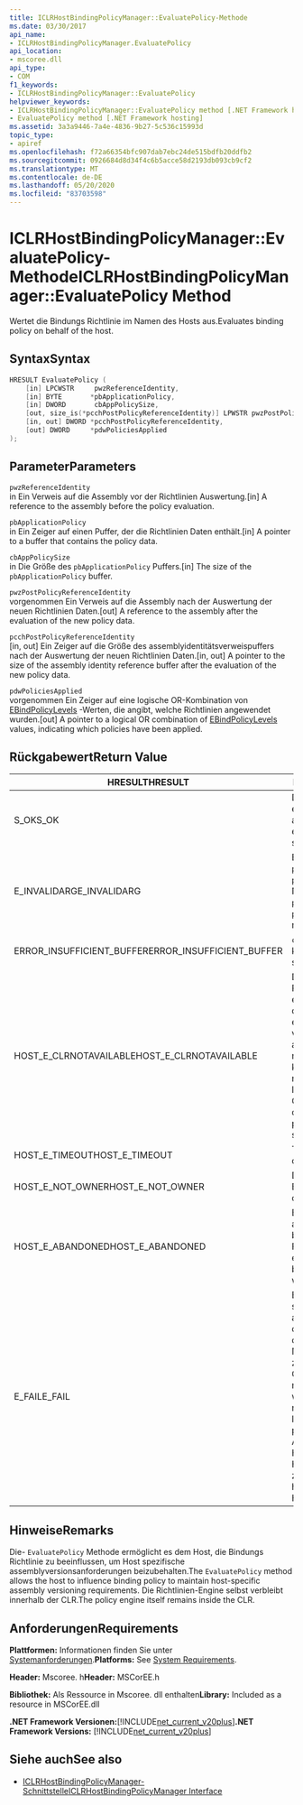```yaml
---
title: ICLRHostBindingPolicyManager::EvaluatePolicy-Methode
ms.date: 03/30/2017
api_name:
- ICLRHostBindingPolicyManager.EvaluatePolicy
api_location:
- mscoree.dll
api_type:
- COM
f1_keywords:
- ICLRHostBindingPolicyManager::EvaluatePolicy
helpviewer_keywords:
- ICLRHostBindingPolicyManager::EvaluatePolicy method [.NET Framework hosting]
- EvaluatePolicy method [.NET Framework hosting]
ms.assetid: 3a3a9446-7a4e-4836-9b27-5c536c15993d
topic_type:
- apiref
ms.openlocfilehash: f72a66354bfc907dab7ebc24de515bdfb20ddfb2
ms.sourcegitcommit: 0926684d8d34f4c6b5acce58d2193db093cb9cf2
ms.translationtype: MT
ms.contentlocale: de-DE
ms.lasthandoff: 05/20/2020
ms.locfileid: "83703598"
---
```

# <a name="iclrhostbindingpolicymanagerevaluatepolicy-method"></a><span data-ttu-id="cfc4e-102">ICLRHostBindingPolicyManager::EvaluatePolicy-Methode</span><span class="sxs-lookup"><span data-stu-id="cfc4e-102">ICLRHostBindingPolicyManager::EvaluatePolicy Method</span></span>
<span data-ttu-id="cfc4e-103">Wertet die Bindungs Richtlinie im Namen des Hosts aus.</span><span class="sxs-lookup"><span data-stu-id="cfc4e-103">Evaluates binding policy on behalf of the host.</span></span>  
  
## <a name="syntax"></a><span data-ttu-id="cfc4e-104">Syntax</span><span class="sxs-lookup"><span data-stu-id="cfc4e-104">Syntax</span></span>  
  
```cpp  
HRESULT EvaluatePolicy (  
    [in] LPCWSTR     pwzReferenceIdentity,  
    [in] BYTE       *pbApplicationPolicy,  
    [in] DWORD       cbAppPolicySize,  
    [out, size_is(*pcchPostPolicyReferenceIdentity)] LPWSTR pwzPostPolicyReferenceIdentity,  
    [in, out] DWORD *pcchPostPolicyReferenceIdentity,  
    [out] DWORD     *pdwPoliciesApplied  
);  
```  
  
## <a name="parameters"></a><span data-ttu-id="cfc4e-105">Parameter</span><span class="sxs-lookup"><span data-stu-id="cfc4e-105">Parameters</span></span>  
 `pwzReferenceIdentity`  
 <span data-ttu-id="cfc4e-106">in Ein Verweis auf die Assembly vor der Richtlinien Auswertung.</span><span class="sxs-lookup"><span data-stu-id="cfc4e-106">[in] A reference to the assembly before the policy evaluation.</span></span>  
  
 `pbApplicationPolicy`  
 <span data-ttu-id="cfc4e-107">in Ein Zeiger auf einen Puffer, der die Richtlinien Daten enthält.</span><span class="sxs-lookup"><span data-stu-id="cfc4e-107">[in] A pointer to a buffer that contains the policy data.</span></span>  
  
 `cbAppPolicySize`  
 <span data-ttu-id="cfc4e-108">in Die Größe des `pbApplicationPolicy` Puffers.</span><span class="sxs-lookup"><span data-stu-id="cfc4e-108">[in] The size of the `pbApplicationPolicy` buffer.</span></span>  
  
 `pwzPostPolicyReferenceIdentity`  
 <span data-ttu-id="cfc4e-109">vorgenommen Ein Verweis auf die Assembly nach der Auswertung der neuen Richtlinien Daten.</span><span class="sxs-lookup"><span data-stu-id="cfc4e-109">[out] A reference to the assembly after the evaluation of the new policy data.</span></span>  
  
 `pcchPostPolicyReferenceIdentity`  
 <span data-ttu-id="cfc4e-110">[in, out] Ein Zeiger auf die Größe des assemblyidentitätsverweispuffers nach der Auswertung der neuen Richtlinien Daten.</span><span class="sxs-lookup"><span data-stu-id="cfc4e-110">[in, out] A pointer to the size of the assembly identity reference buffer after the evaluation of the new policy data.</span></span>  
  
 `pdwPoliciesApplied`  
 <span data-ttu-id="cfc4e-111">vorgenommen Ein Zeiger auf eine logische OR-Kombination von [EBindPolicyLevels](ebindpolicylevels-enumeration.md) -Werten, die angibt, welche Richtlinien angewendet wurden.</span><span class="sxs-lookup"><span data-stu-id="cfc4e-111">[out] A pointer to a logical OR combination of [EBindPolicyLevels](ebindpolicylevels-enumeration.md) values, indicating which policies have been applied.</span></span>  
  
## <a name="return-value"></a><span data-ttu-id="cfc4e-112">Rückgabewert</span><span class="sxs-lookup"><span data-stu-id="cfc4e-112">Return Value</span></span>  
  
|<span data-ttu-id="cfc4e-113">HRESULT</span><span class="sxs-lookup"><span data-stu-id="cfc4e-113">HRESULT</span></span>|<span data-ttu-id="cfc4e-114">BESCHREIBUNG</span><span class="sxs-lookup"><span data-stu-id="cfc4e-114">Description</span></span>|  
|-------------|-----------------|  
|<span data-ttu-id="cfc4e-115">S_OK</span><span class="sxs-lookup"><span data-stu-id="cfc4e-115">S_OK</span></span>|<span data-ttu-id="cfc4e-116">Die Auswertung wurde erfolgreich abgeschlossen.</span><span class="sxs-lookup"><span data-stu-id="cfc4e-116">The evaluation completed successfully.</span></span>|  
|<span data-ttu-id="cfc4e-117">E_INVALIDARG</span><span class="sxs-lookup"><span data-stu-id="cfc4e-117">E_INVALIDARG</span></span>|<span data-ttu-id="cfc4e-118">Entweder `pwzReferenceIdentity` oder `pbApplicationPolicy` ist ein NULL-Verweis.</span><span class="sxs-lookup"><span data-stu-id="cfc4e-118">Either `pwzReferenceIdentity` or `pbApplicationPolicy` is a null reference.</span></span>|  
|<span data-ttu-id="cfc4e-119">ERROR_INSUFFICIENT_BUFFER</span><span class="sxs-lookup"><span data-stu-id="cfc4e-119">ERROR_INSUFFICIENT_BUFFER</span></span>|<span data-ttu-id="cfc4e-120">`cbAppPolicySize` ist zu klein.</span><span class="sxs-lookup"><span data-stu-id="cfc4e-120">`cbAppPolicySize` is too small.</span></span>|  
|<span data-ttu-id="cfc4e-121">HOST_E_CLRNOTAVAILABLE</span><span class="sxs-lookup"><span data-stu-id="cfc4e-121">HOST_E_CLRNOTAVAILABLE</span></span>|<span data-ttu-id="cfc4e-122">Der Common Language Runtime (CLR) wurde nicht in einen Prozess geladen, oder die CLR befindet sich in einem Zustand, in dem Sie verwalteten Code nicht ausführen oder den-Befehl nicht erfolgreich verarbeiten kann.</span><span class="sxs-lookup"><span data-stu-id="cfc4e-122">The common language runtime (CLR) has not been loaded into a process, or the CLR is in a state in which it cannot run managed code or process the call successfully.</span></span>|  
|<span data-ttu-id="cfc4e-123">HOST_E_TIMEOUT</span><span class="sxs-lookup"><span data-stu-id="cfc4e-123">HOST_E_TIMEOUT</span></span>|<span data-ttu-id="cfc4e-124">Timeout des Aufrufes.</span><span class="sxs-lookup"><span data-stu-id="cfc4e-124">The call timed out.</span></span>|  
|<span data-ttu-id="cfc4e-125">HOST_E_NOT_OWNER</span><span class="sxs-lookup"><span data-stu-id="cfc4e-125">HOST_E_NOT_OWNER</span></span>|<span data-ttu-id="cfc4e-126">Der Aufrufer ist nicht Besitzer der Sperre.</span><span class="sxs-lookup"><span data-stu-id="cfc4e-126">The caller does not own the lock.</span></span>|  
|<span data-ttu-id="cfc4e-127">HOST_E_ABANDONED</span><span class="sxs-lookup"><span data-stu-id="cfc4e-127">HOST_E_ABANDONED</span></span>|<span data-ttu-id="cfc4e-128">Ein Ereignis wurde abgebrochen, während ein blockierter Thread oder eine Fiber darauf wartete.</span><span class="sxs-lookup"><span data-stu-id="cfc4e-128">An event was canceled while a blocked thread or fiber was waiting on it.</span></span>|  
|<span data-ttu-id="cfc4e-129">E_FAIL</span><span class="sxs-lookup"><span data-stu-id="cfc4e-129">E_FAIL</span></span>|<span data-ttu-id="cfc4e-130">Ein unbekannter schwerwiegender Fehler ist aufgetreten.</span><span class="sxs-lookup"><span data-stu-id="cfc4e-130">An unknown catastrophic failure occurred.</span></span> <span data-ttu-id="cfc4e-131">Nachdem eine Methode E_FAIL zurückgegeben hat, kann die CLR innerhalb des Prozesses nicht mehr verwendet werden.</span><span class="sxs-lookup"><span data-stu-id="cfc4e-131">After a method returns E_FAIL, the CLR is no longer usable within the process.</span></span> <span data-ttu-id="cfc4e-132">Nachfolgende Aufrufe von Hostingmethoden geben HOST_E_CLRNOTAVAILABLE zurück.</span><span class="sxs-lookup"><span data-stu-id="cfc4e-132">Subsequent calls to hosting methods return HOST_E_CLRNOTAVAILABLE.</span></span>|  
  
## <a name="remarks"></a><span data-ttu-id="cfc4e-133">Hinweise</span><span class="sxs-lookup"><span data-stu-id="cfc4e-133">Remarks</span></span>  
 <span data-ttu-id="cfc4e-134">Die- `EvaluatePolicy` Methode ermöglicht es dem Host, die Bindungs Richtlinie zu beeinflussen, um Host spezifische assemblyversionsanforderungen beizubehalten.</span><span class="sxs-lookup"><span data-stu-id="cfc4e-134">The `EvaluatePolicy` method allows the host to influence binding policy to maintain host-specific assembly versioning requirements.</span></span> <span data-ttu-id="cfc4e-135">Die Richtlinien-Engine selbst verbleibt innerhalb der CLR.</span><span class="sxs-lookup"><span data-stu-id="cfc4e-135">The policy engine itself remains inside the CLR.</span></span>  
  
## <a name="requirements"></a><span data-ttu-id="cfc4e-136">Anforderungen</span><span class="sxs-lookup"><span data-stu-id="cfc4e-136">Requirements</span></span>  
 <span data-ttu-id="cfc4e-137">**Plattformen:** Informationen finden Sie unter [Systemanforderungen](../../get-started/system-requirements.md).</span><span class="sxs-lookup"><span data-stu-id="cfc4e-137">**Platforms:** See [System Requirements](../../get-started/system-requirements.md).</span></span>  
  
 <span data-ttu-id="cfc4e-138">**Header:** Mscoree. h</span><span class="sxs-lookup"><span data-stu-id="cfc4e-138">**Header:** MSCorEE.h</span></span>  
  
 <span data-ttu-id="cfc4e-139">**Bibliothek:** Als Ressource in Mscoree. dll enthalten</span><span class="sxs-lookup"><span data-stu-id="cfc4e-139">**Library:** Included as a resource in MSCorEE.dll</span></span>  
  
 <span data-ttu-id="cfc4e-140">**.NET Framework Versionen:**[!INCLUDE[net_current_v20plus](../../../../includes/net-current-v20plus-md.md)]</span><span class="sxs-lookup"><span data-stu-id="cfc4e-140">**.NET Framework Versions:** [!INCLUDE[net_current_v20plus](../../../../includes/net-current-v20plus-md.md)]</span></span>  
  
## <a name="see-also"></a><span data-ttu-id="cfc4e-141">Siehe auch</span><span class="sxs-lookup"><span data-stu-id="cfc4e-141">See also</span></span>

- [<span data-ttu-id="cfc4e-142">ICLRHostBindingPolicyManager-Schnittstelle</span><span class="sxs-lookup"><span data-stu-id="cfc4e-142">ICLRHostBindingPolicyManager Interface</span></span>](iclrhostbindingpolicymanager-interface.md)
